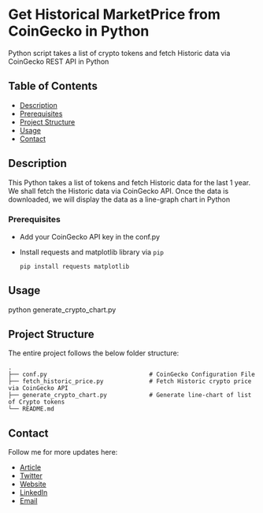 # Get Historical MarketPrice from CoinGecko in Python

Python script takes a list of crypto tokens and fetch Historic data via CoinGecko REST API in Python

## Table of Contents

- [Description](#description)
- [Prerequisites](#prerequisites)
- [Project Structure](#structure)
- [Usage](#usage)
- [Contact](#contact)

## Description <a name = "description"></a>

This Python takes a list of tokens and fetch Historic data for the last 1 year. We shall fetch the Historic data via CoinGecko API. Once the data is downloaded, we will display the data as a line-graph chart in Python

### Prerequisites <a name = "prerequisites"></a>

- Add your CoinGecko API key in the conf.py
- Install requests and matplotlib library via `pip`

    `pip install requests matplotlib`
  
## Usage <a name = "usage"></a>

python generate_crypto_chart.py


## Project Structure  <a name = "structure"></a>

The entire project follows the below folder structure:

    .
    ├── conf.py                             # CoinGecko Configuration File
    ├── fetch_historic_price.py             # Fetch Historic crypto price via CoinGecko API
    ├── generate_crypto_chart.py            # Generate line-chart of list of Crypto tokens
    └── README.md


## Contact <a name = "contact"></a>

Follow me for more updates here:

- [Article](https://sapnaedu.com/how-to-send-sms-via-vonage-in-python/)
- [Twitter](https://twitter.com/sapnaedu)
- [Website](https://www.sapnaedu.com)
- [LinkedIn](https://www.linkedin.com/in/kiranchandrashekhar/)
- [Email](mailto:kiran.chandrashekhar@gmail.com)
